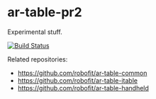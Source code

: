 # ar-table-pr2
Experimental stuff. 

[![Build Status](https://travis-ci.org/robofit/ar-table-pr2.svg)](https://travis-ci.org/robofit/ar-table-pr2)
 
Related repositories:
 - https://github.com/robofit/ar-table-common
 - https://github.com/robofit/ar-table-itable
 - https://github.com/robofit/ar-table-handheld
